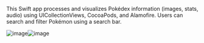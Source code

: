 This Swift app processes and visualizes Pokédex information (images, stats, audio) using UICollectionViews, CocoaPods, and Alamofire. Users can search and filter Pokémon using a search bar. 

![image](https://github.com/user-attachments/assets/f891b119-9494-48c6-b380-0e667b0efbde)![image](https://github.com/user-attachments/assets/44f8f2e8-ddf4-48e8-b224-1e1001478247)
